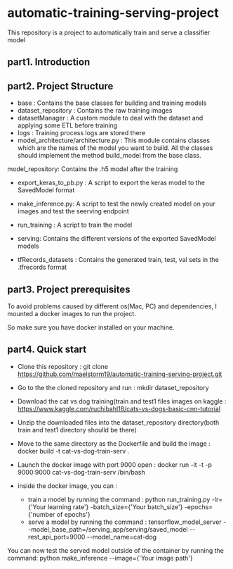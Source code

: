 # automatic-training-serving-project
This repository is a project to automatically train and serve a classifier model

## part1. Introduction

## part2. Project Structure
- base :  Contains the base classes for building and training models
- dataset_repository :  Contains the raw training images
- datasetManager :  A custom module to deal with the dataset and applying some ETL before training
- logs : Training process logs are stored there
- model_architecture/architecture.py :
        This module contains classes which are the names of the model you want to build.
        All the classes should implement the method build_model from the base class.

model_repository: Contains the .h5 model after the training

- export_keras_to_pb.py : A script to export the keras model to the SavedModel format
- make_inference.py: A script to test the newly created model on your images and test the seerving endpoint

- run_training : A script to train the model
- serving: Contains the different versions of the exported SavedModel models
- tfRecords_datasets : Contains the generated train, test, val sets in the .tfrecords format


## part3. Project prerequisites

To avoid problems caused by different os(Mac, PC) and dependencies, I mounted a docker images to run the project.

So make sure you have docker installed on your machine.


## part4. Quick start

- Clone this repository : git clone https://github.com/maelstorm19/automatic-training-serving-project.git
- Go to the the cloned repository and run :  mkdir dataset_repository
- Download the cat vs dog training(train and test1 files images on kaggle :  https://www.kaggle.com/ruchibahl18/cats-vs-dogs-basic-cnn-tutorial
- Unzip the downloaded files into the dataset_repository directory(both train and test1 directory shoulld be there)
- Move to the same directory as the Dockerfile and build the image : docker build -t cat-vs-dog-train-serv .
- Launch the docker image with port 9000 open : docker run -it -t -p 9000:9000 cat-vs-dog-train-serv /bin/bash
- inside the docker image, you can :

    - train a model by running the command :  python run_training.py -lr={'Your learning rate'} -batch_size={'Your batch_size'} -epochs={'number of epochs'}
    - serve a model by running the command : tensorflow_model_server --model_base_path=/serving_app/serving/saved_model --rest_api_port=9000 --model_name=cat-dog

You can now test the served model outside of the container by running the command: python make_inference --image={'Your image path'}


